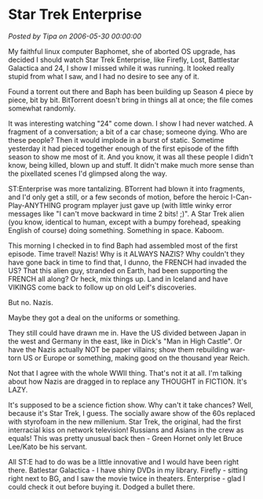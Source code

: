 # Star Trek Enterprise

*Posted by Tipa on 2006-05-30 00:00:00*

My faithful linux computer Baphomet, she of aborted OS upgrade, has decided I should watch Star Trek Enterprise, like Firefly, Lost, Battlestar Galactica and 24, I show I missed while it was running. It looked really stupid from what I saw, and I had no desire to see any of it.

Found a torrent out there and Baph has been building up Season 4 piece by piece, bit by bit. BitTorrent doesn't bring in things all at once; the file comes somewhat randomly.

It was interesting watching "24" come down. I show I had never watched. A fragment of a conversation; a bit of a car chase; someone dying. Who are these people? Then it would implode in a burst of static. Sometime yesterday it had pieced together enough of the first episode of the fifth season to show me most of it. And you know, it was all these people I didn't know, being killed, blown up and stuff. It didn't make much more sense than the pixellated scenes I'd glimpsed along the way.

ST:Enterprise was more tantalizing. BTorrent had blown it into fragments, and I'd only get a still, or a few seconds of motion, before the heroic I-Can-Play-ANYTHING program mplayer just gave up (with little winky error messages like "I can't move backward in time 2 bits! ;)". A Star Trek alien (you know, identical to human, except with a bumpy forehead, speaking English of course) doing something. Something in space. Kaboom.

This morning I checked in to find Baph had assembled most of the first episode. Time travel! Nazis! Why is it ALWAYS NAZIS? Why couldn't they have gone back in time to find that, I dunno, the FRENCH had invaded the US? That this alien guy, stranded on Earth, had been supporting the FRENCH all along? Or heck, mix things up. Land in Iceland and have VIKINGS come back to follow up on old Leif's discoveries.

But no. Nazis.

Maybe they got a deal on the uniforms or something.

They still could have drawn me in. Have the US divided between Japan in the west and Germany in the east, like in Dick's "Man in High Castle". Or have the Nazis actually NOT be paper villains; show them rebuilding war-torn US or Europe or something, making good on the thousand year Reich.

Not that I agree with the whole WWII thing. That's not it at all. I'm talking about how Nazis are dragged in to replace any THOUGHT in FICTION. It's LAZY.

It's supposed to be a science fiction show. Why can't it take chances? Well, because it's Star Trek, I guess. The socially aware show of the 60s replaced with styrofoam in the new millenium. Star Trek, the original, had the first interracial kiss on network television! Russians and Asians in the crew as equals! This was pretty unusual back then - Green Hornet only let Bruce Lee/Kato be his servant.

All ST:E had to do was be a little innovative and I would have been right there. Batlestar Galactica - I have shiny DVDs in my library. Firefly - sitting right next to BG, and I saw the movie twice in theaters. Enterprise - glad I could check it out before buying it. Dodged a bullet there.

